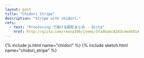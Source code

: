 ```yaml
---
layout: post
title: "Chidori Stripe"
description: "Stripe with chidori."
refs:
  - text: "Processing で描ける図形まとめ - Qiita"
    href: http://qiita.com/reona396/items/5fa4babc8243c4ed4914
---
```


{% include js.html name="chidori" %}
{% include sketch.html name="chidori_stripe" %}

